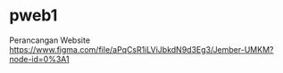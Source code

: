 # pweb1
Perancangan Website
https://www.figma.com/file/aPqCsR1iLViJbkdN9d3Eg3/Jember-UMKM?node-id=0%3A1
